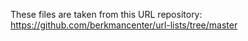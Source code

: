 These files are taken from this URL repository: https://github.com/berkmancenter/url-lists/tree/master
